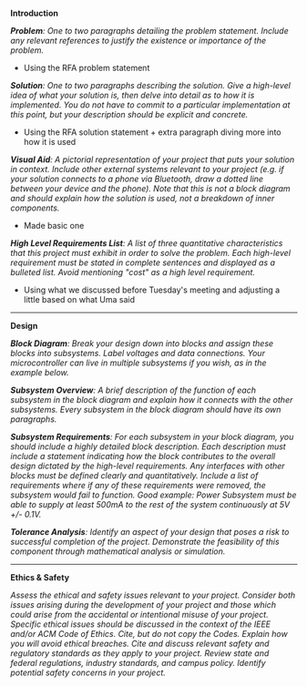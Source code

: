 **Introduction**



***Problem**: One to two paragraphs detailing the problem statement. Include any relevant references to justify the existence or importance of the problem.*

* Using the RFA problem statement


***Solution**: One to two paragraphs describing the solution. Give a high-level idea of what your solution is, then delve into detail as to how it is implemented. 
You do not have to commit to a particular implementation at this point, but your description should be explicit and concrete.*

* Using the RFA solution statement + extra paragraph diving more into how it is used


***Visual Aid**: A pictorial representation of your project that puts your solution in context. Include other external systems relevant to your project 
(e.g. if your solution connects to a phone via Bluetooth, draw a dotted line between your device and the phone). 
Note that this is not a block diagram and should explain how the solution is used, not a breakdown of inner components.*

* Made basic one

***High Level Requirements List**: A list of three quantitative characteristics that this project must exhibit in order to solve the problem. 
Each high-level requirement must be stated in complete sentences and displayed as a bulleted list. Avoid mentioning "cost" as a high level requirement.*

* Using what we discussed before Tuesday's meeting and adjusting a little based on what Uma said


--------------------

**Design**



***Block Diagram**: Break your design down into blocks and assign these blocks into subsystems. Label voltages and data connections. 
Your microcontroller can live in multiple subsystems if you wish, as in the example below.*


***Subsystem Overview**: A brief description of the function of each subsystem in the block diagram and explain how it connects with the other subsystems. 
Every subsystem in the block diagram should have its own paragraphs.*


***Subsystem Requirements**: For each subsystem in your block diagram, you should include a highly detailed block description. 
Each description must include a statement indicating how the block contributes to the overall design dictated by the high-level requirements. 
Any interfaces with other blocks must be defined clearly and quantitatively. Include a list of requirements where if any of these requirements were removed, 
the subsystem would fail to function. Good example: Power Subsystem must be able to supply at least 500mA to the rest of the system continuously at 5V +/- 0.1V.*


***Tolerance Analysis**: Identify an aspect of your design that poses a risk to successful completion of the project. 
Demonstrate the feasibility of this component through mathematical analysis or simulation.*

---------------------

**Ethics & Safety**

*Assess the ethical and safety issues relevant to your project. Consider both issues arising during the development of your project and those which could arise from the 
accidental or intentional misuse of your project. Specific ethical issues should be discussed in the context of the IEEE and/or ACM Code of Ethics. 
Cite, but do not copy the Codes. Explain how you will avoid ethical breaches. Cite and discuss relevant safety and regulatory standards as they apply to your project. 
Review state and federal regulations, industry standards, and campus policy. Identify potential safety concerns in your project.*



